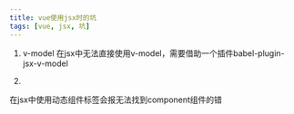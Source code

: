 ```yaml
---
title: vue使用jsx时的坑
tags: [vue, jsx, 坑] 
---
```


1. v-model
在jsx中无法直接使用v-model，需要借助一个插件babel-plugin-jsx-v-model

2. <component>
在jsx中使用动态组件标签<component>会报无法找到component组件的错